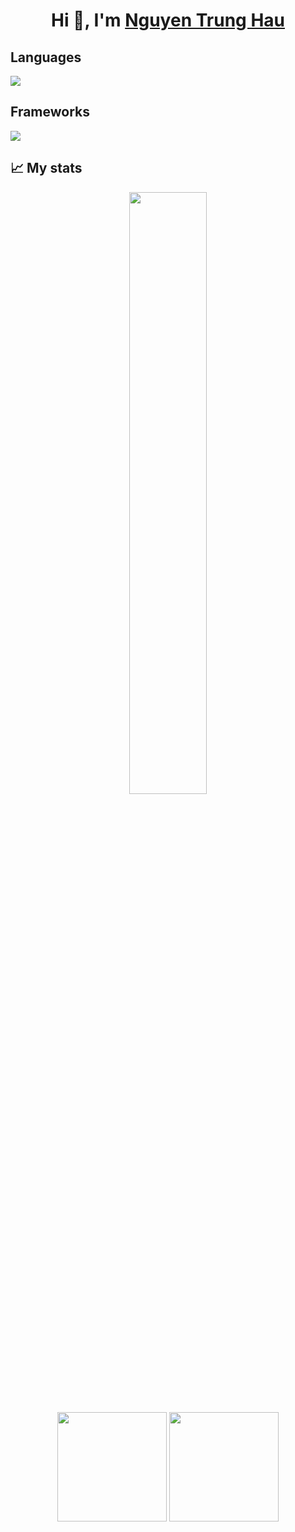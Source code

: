 <h1 align="center">Hi 👋, I'm <a href="https://github.com/Hauharu" target="blank">
Nguyen Trung Hau</a></h1>
<!--<h5 align="left">An Information Technology student aspiring to become an expert in solving all problems in the field.</h5>-->

<!--# 💫About Me :
<div>
    <p>🎓 Studying Computer Science at HCM Open University</p>
</div>

📫 How to reach me trunghauu71@gmail.com-->

<!--## 🌐Socials
[![Facebook](https://img.shields.io/badge/Facebook-%231877F2.svg?logo=Facebook&logoColor=white)]()[![LinkedIn](https://img.shields.io/badge/LinkedIn-%230077B5.svg?logo=linkedin&logoColor=white)]() 

<h2 align="left">💻 Languages - Frameworks 💻</h2>-->

## Languages
<div align="left">
    <img src="https://skillicons.dev/icons?i=cs,cpp,javascript,java,py" /><br>
</div>

## Frameworks
<div align="left">
    <img src="https://skillicons.dev/icons?i=flask,django,react,typescript" /><br>
</div>

## 📈 My stats

<p align=center>
    <!-- <img algin='left' width='49%' src='https://github-readme-stats.vercel.app/api?username=hauharu&count_private=true&show_icons=true&theme=dracula' /> -->
    <img algin='right' width='49.7%' src='https://github-readme-streak-stats.herokuapp.com/?user=hauharu&theme=dracula' />
</p>

<div align = "center">
    <img src='https://github-readme-stats.vercel.app/api?username=hauharu&include_all_commits=true&show_icons=true&theme=tokyonight' height="175em" />
    <img src="https://github-readme-stats.vercel.app/api/top-langs/?username=hauharu&layout=compact&theme=tokyonight" height="175em" />
</div>
